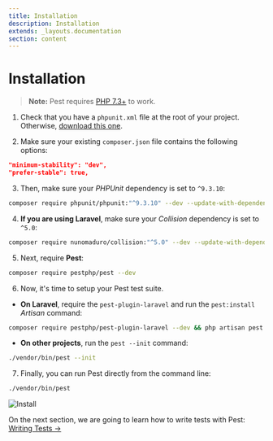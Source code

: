 ```yaml
---
title: Installation
description: Installation
extends: _layouts.documentation
section: content
---
```


# Installation

> **Note:** Pest requires [PHP 7.3+](https://php.net/releases/) to work.

1. Check that you have a `phpunit.xml` file at the root of your project. Otherwise, [download this one](https://github.com/pestphp/pest/blob/master/stubs/Laravel/phpunit.xml).

2. Make sure your existing `composer.json` file contains the following options:

```json
"minimum-stability": "dev",
"prefer-stable": true,
```

3. Then, make sure your _PHPUnit_ dependency is set to `^9.3.10`:

```bash
composer require phpunit/phpunit:"^9.3.10" --dev --update-with-dependencies
```

4. **If you are using Laravel**, make sure your _Collision_ dependency is set to `^5.0`:

```bash
composer require nunomaduro/collision:"^5.0" --dev --update-with-dependencies
```

5. Next, require **Pest**:

```bash
composer require pestphp/pest --dev
```

6. Now, it's time to setup your Pest test suite.

- **On Laravel**, require the `pest-plugin-laravel` and run the `pest:install` _Artisan_ command:

```bash
composer require pestphp/pest-plugin-laravel --dev && php artisan pest:install
```

- **On other projects**, run the `pest --init` command:

```bash
./vendor/bin/pest --init
```

7. Finally, you can run Pest directly from the command line:

```bash
./vendor/bin/pest
```

![Install](/assets/img/pestinstall.png)

On the next section, we are going to learn how to write tests with Pest: [Writing Tests →](/docs/writing-tests)
